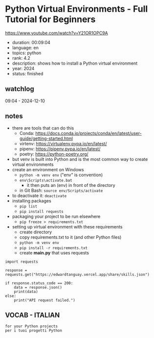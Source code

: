 # Python Virtual Environments - Full Tutorial for Beginners

https://www.youtube.com/watch?v=Y21OR1OPC9A

- duration: 00:09:04
- language: en
- topics: python
- rank: 4.2
- description: shows how to install a Python virtual environment
- year: 2024
- status: finished

## watchlog

09:04 - 2024-12-10

## notes

- there are tools that can do this
  - Conda: https://docs.conda.io/projects/conda/en/latest/user-guide/getting-started.html
  - virtenv: https://virtualenv.pypa.io/en/latest/
  - pipenv: https://pipenv.pypa.io/en/latest/
  - poetry: https://python-poetry.org/
- but venv is built into Python and is the most common way to create virtual environments
- create an environment on Windows
  - `python -m venv env` ("env" is convention)
  - `env\Scripts\activate.bat`
    - it then puts an (env) in front of the directory
  - in Git Bash: `source env/Scripts/activate`
- to deactivate it: `deactivate`
- installing packages
  - `pip list`
  - `pip install requests`
- packaging your project to be run elsewhere
  - `pip freeze > requirements.txt`
- setting up virtual environment with these requirements
  - create directory
  - copy requirements.txt to it (and other Python files)
  - `python -m venv env`
  - `pip install -r requirements.txt`
  - create **main.py** that uses requests

```
import requests

response = requests.get("https://edwardtanguay.vercel.app/share/skills.json")

if response.status_code == 200:
	data = response.json()
	print(data)
else:
	print("API request failed.")
```

## VOCAB - ITALIAN

```
for your Python projects
per i tuoi progetti Python

```
